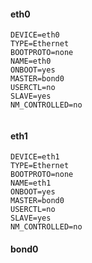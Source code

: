 #### eth0
```
DEVICE=eth0
TYPE=Ethernet
BOOTPROTO=none
NAME=eth0
ONBOOT=yes
MASTER=bond0
USERCTL=no
SLAVE=yes
NM_CONTROLLED=no


```

#### eth1

```
DEVICE=eth1
TYPE=Ethernet
BOOTPROTO=none
NAME=eth1
ONBOOT=yes
MASTER=bond0
USERCTL=no
SLAVE=yes
NM_CONTROLLED=no
```

#### bond0

```
```